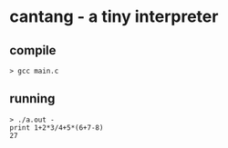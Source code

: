 # cantang - a tiny interpreter

## compile
```
> gcc main.c
```

## running
```
> ./a.out -
print 1+2*3/4+5*(6+7-8)
27
```
